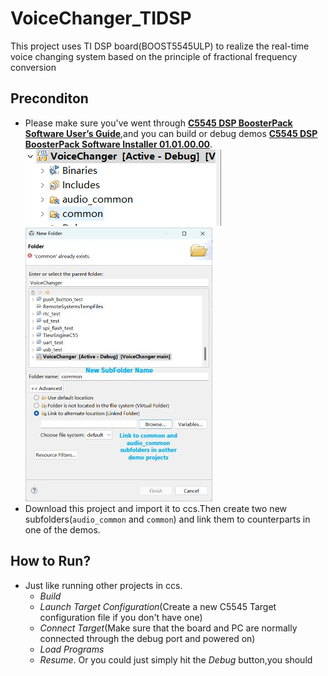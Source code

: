 # VoiceChanger_TIDSP
This project uses TI DSP board(BOOST5545ULP) to realize the real-time voice changing system based on the principle of fractional frequency conversion
## Preconditon
+ Please make sure you've went through **[C5545 DSP BoosterPack Software User’s Guide](https://www.ti.com.cn/cn/lit/pdf/sprui92)**,and you can build or debug demos **[C5545 DSP BoosterPack Software Installer 01.01.00.00](https://www.ti.com.cn/cn/lit/zip/sprcae7)**.  
![linkedfolder](/Images/link_folders.png) ![linkfolders](Images/link.jpg)  
+ Download this project and import it to ccs.Then create two new subfolders(`audio_common` and `common`) and link them to counterparts in one of the demos.
## How to Run?
+ Just like running other projects in ccs.
  + *Build*  
  + *Launch Target Configuration*(Create a new C5545 Target configuration file if you don't have one)  
  + *Connect Target*(Make sure that the board and PC are normally connected through the debug port and powered on) 
  + *Load Programs*  
  + *Resume*.
  Or you could just simply hit the *Debug* button,you should 
